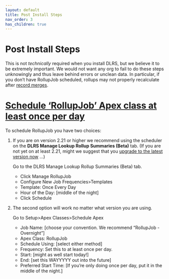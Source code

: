 ```yaml
---
layout: default
title: Post Install Steps
nav_order: 3
has_children: true
---
```


# Post Install Steps
This is not *technically* required when you install DLRS, but we believe it to be extremely important.  We would not want any org to fail to do these steps unknowingly and thus leave behind errors or unclean data. In particular, if you don’t have RollupJob scheduled, rollups may not properly recalculate after [record merges](https://sfdo-community-sprints.github.io/DLRS-Documentation/User%20Guide/Merging.html).

# <span style="text-decoration:underline;">Schedule ‘RollupJob’ Apex class at least once per day</span>

To schedule RollupJob you have two choices:

1. If you are on version 2.21 or higher we recommend using the scheduler on the **DLRS Manage Lookup Rollup Summaries (Beta)** tab. (If you are not yet on at least 2.21, might we suggest that you [upgrade to the latest version now](https://install.salesforce.org/products/dlrs/latest) ...)

   Go to the DLRS Manage Lookup Rollup Summaries (Beta) tab.
   - Click Manage RollupJob
   - Configure New Job Frequencies>Templates
   - Template: Once Every Day
   - Hour of the Day: [middle of the night]
   - Click Schedule

2. The second option will work no matter what version you are using.
   
   Go to Setup>Apex Classes>Schedule Apex
   - Job Name: [choose your convention. We recommend “RollupJob - Overnight”]
   - Apex Class: RollupJob
   - Schedule Using: [select either method]
   - Frequency: Set this to at least once per day.
   - Start: [might as well start today!]
   - End: [set this WAYYYYY out into the future]
   - Preferred Start Time: [If you’re only doing once per day, put it in the middle of the night.]


